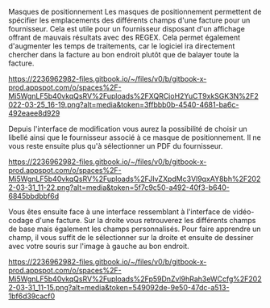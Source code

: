 Masques de positionnement
Les masques de positionnement permettent de spécifier les emplacements des différents champs d'une facture pour un fournisseur. Cela est utile pour un fournisseur disposant d'un affichage offrant de mauvais résultats avec des REGEX. Cela permet également d'augmenter les temps de traitements, car le logiciel ira directement chercher dans la facture au bon endroit plutôt que de balayer toute la facture.

https://2236962982-files.gitbook.io/~/files/v0/b/gitbook-x-prod.appspot.com/o/spaces%2F-Mi5WgnLF5b40vkqQsRV%2Fuploads%2FXQRCjoH2YuCT9xkSGK3N%2F2022-03-25_16-19.png?alt=media&token=3ffbbb0b-4540-4681-ba6c-492eaee8d929

Depuis l'interface de modification vous aurez la possibilité de choisir un libellé ainsi que le fournisseur associé à ce masque de positionnement. Il ne vous reste ensuite plus qu'à sélectionner un PDF du fournisseur.

https://2236962982-files.gitbook.io/~/files/v0/b/gitbook-x-prod.appspot.com/o/spaces%2F-Mi5WgnLF5b40vkqQsRV%2Fuploads%2FJIvZXpdMc3Vl9qxAY8bh%2F2022-03-31_11-22.png?alt=media&token=5f7c9c50-a492-40f3-b640-6845bbdbbf6d

Vous êtes ensuite face à une interface ressemblant à l'interface de vidéo-codage d'une facture. Sur la droite vous retrouverez les différents champs de base mais également les champs personnalisés. Pour faire apprendre un champ, il vous suffit de le sélectionner sur la droite et ensuite de dessiner avec votre souris sur l'image à gauche au bon endroit. 


https://2236962982-files.gitbook.io/~/files/v0/b/gitbook-x-prod.appspot.com/o/spaces%2F-Mi5WgnLF5b40vkqQsRV%2Fuploads%2Fp59DnZvl9hRah3eWCcfg%2F2022-03-31_11-15.png?alt=media&token=549092de-9e50-47dc-a513-1bf6d39cacf0
